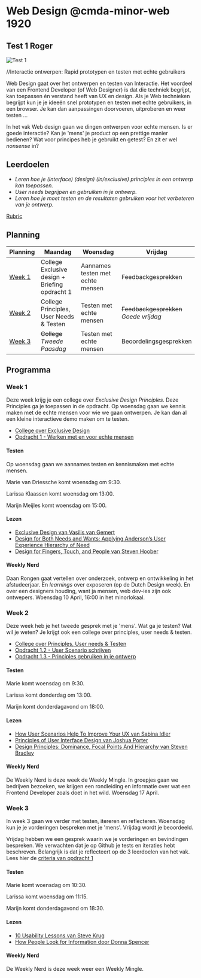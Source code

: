 # Web Design @cmda-minor-web 1920

## Test 1 Roger

![Test 1](https://www.youtube.com/watch?v=gb44xXou2Ds&feature=youtu.be)

//Interactie ontwerpen: Rapid prototypen en testen met echte gebruikers

Web Design gaat over het ontwerpen en testen van Interactie. Het voordeel van een Frontend Developer (of Web Designer) is dat die techniek begrijpt, kan toepassen én verstand heeft van UX en design. Als je Web technieken begrijpt kun je je ideeën snel prototypen en testen met echte gebruikers, in een browser. Je kan dan aanpassingen doorvoeren, uitproberen en weer testen ...

In het vak Web design gaan we dingen ontwerpen voor echte mensen. Is er goede interactie? Kan je 'mens' je product op een prettige manier bedienen? Wat voor principes heb je gebruikt en getest? En zit er wel _nonsense_ in?

## Leerdoelen

- _Leren hoe je (interface) (design) (in/exclusive) principles in een ontwerp kan toepassen._
- _User needs begrijpen en gebruiken in je ontwerp._
- _Leren hoe je moet testen en de resultaten gebruiken voor het verbeteren van je ontwerp._

[Rubric](https://docs.google.com/spreadsheets/d/1KpPZXGFWDdw4Y_pcyCYT-OdU2MLnE_i_F0W4rzd7TPg/edit?usp=sharing)

## Planning

| Planning                   | Maandag                                        | Woensdag                         | Vrijdag                                          |
| -------------------------- | ---------------------------------------------- | -------------------------------- | ------------------------------------------------ |
| <a href=#week-1>Week 1</a> | College Exclusive design + Briefing opdracht 1 | Aannames testen met echte mensen | Feedbackgesprekken                               |
| <a href=#week-2>Week 2</a> | College Principles, User Needs & Testen        | Testen met echte mensen          | <del>Feedbackgesprekken</del><br>_Goede vrijdag_ |
| <a href=#week-3>Week 3</a> | <del>College</del><br>_Tweede Paasdag_         | Testen met echte mensen          | Beoordelingsgesprekken                           |

## Programma

### Week 1

Deze week krijg je een college over _Exclusive Design Principles_. Deze Principles ga je toepassen in de opdracht. Op woensdag gaan we kennis maken met de echte mensen voor wie we gaan ontwerpen. Je kan dan al een kleine interactieve demo maken om te testen.

- [College over Exclusive Design](https://drive.google.com/open?id=1wGhSJ0sYZw2f7PhiyI9d12aW4nfvkt47)
- [Opdracht 1 - Werken met en voor echte mensen](Opdracht1.md)

#### Testen

Op woensdag gaan we aannames testen en kennismaken met echte mensen.

Marie van Driessche komt woensdag om 9:30.

Larissa Klaassen komt woensdag om 13:00.

Marijn Meijles komt woensdag om 15:00.

#### Lezen

- [Exclusive Design van Vasilis van Gemert](https://exclusive-design.vasilis.nl/)
- [Design for Both Needs and Wants: Applying Anderson’s User Experience Hierarchy of Need](https://thevisualcommunicationguy.com/2018/11/08/design-for-both-needs-and-wants-applying-andersons-user-experience-hierarchy-of-needs/)
- [Design for Fingers, Touch, and People van Steven Hoober](https://www.uxmatters.com/mt/archives/2017/03/design-for-fingers-touch-and-people-part-1.php)

#### Weekly Nerd

Daan Rongen gaat vertellen over onderzoek, ontwerp en ontwikkeling in het afstudeerjaar. En _learnings_ over exposeren (op de Dutch Design week). En over een designers houding, want ja mensen, web dev-ies zijn ook ontwepers. Woensdag 10 April, 16:00 in het minorlokaal.

### Week 2

Deze week heb je het tweede gesprek met je 'mens'. Wat ga je testen? Wat wil je weten?
Je krijgt ook een college over principles, user needs & testen.

- [College over Principles, User needs & Testen](https://docs.google.com/presentation/d/13cYkzwAmlMyh4UcO94kMYMKe7GHQGm-OWxVs1wFarPI/edit?usp=sharing)
- [Opdracht 1.2 - User Scenario schrijven](https://docs.google.com/presentation/d/13cYkzwAmlMyh4UcO94kMYMKe7GHQGm-OWxVs1wFarPI/edit#slide=id.g510bb03d2a_0_591d)
- [Opdracht 1.3 - Principles gebruiken in je ontwerp ](https://docs.google.com/presentation/d/13cYkzwAmlMyh4UcO94kMYMKe7GHQGm-OWxVs1wFarPI/edit#slide=id.g510bb03d2a_0_597)

#### Testen

Marie komt woensdag om 9:30.

Larissa komt donderdag om 13:00.

Marijn komt donderdagavond om 18:00.

#### Lezen

- [How User Scenarios Help To Improve Your UX van Sabina Idler](https://usabilla.com/blog/how-user-scenarios-help-to-improve-your-ux/)
- [Principles of User Interface Design van Joshua Porter](http://bokardo.com/principles-of-user-interface-design/)
- [Design Principles: Dominance, Focal Points And Hierarchy van Steven Bradley](https://www.smashingmagazine.com/2015/02/design-principles-dominance-focal-points-hierarchy/)

#### Weekly Nerd

De Weekly Nerd is deze week de Weekly Mingle. In groepjes gaan we bedrijven bezoeken, we krijgen een rondleiding en informatie over wat een Frontend Developer zoals doet in het wild. Woensdag 17 April.

### Week 3

In week 3 gaan we verder met testen, itereren en reflecteren. Woensdag kun je je vorderingen bespreken met je 'mens'. Vrijdag wordt je beoordeeld.

Vrijdag hebben we een gesprek waarin we je vorderingen en bevindingen bespreken. We verwachten dat je op Github je tests en iteraties hebt beschreven. Belangrijk is dat je reflecteert op de 3 leerdoelen van het vak.
Lees hier de [criteria van opdracht 1](Opdracht1.md)

#### Testen

Marie komt woensdag om 10:30.

Larissa komt woensdag om 11:15.

Marijn komt donderdagavond om 18:30.

#### Lezen

- [10 Usability Lessons van Steve Krug](https://www.uxbooth.com/articles/10-usability-lessons-from-steve-krugs-dont-make-me-think/)
- [How People Look for Information door Donna Spencer](https://moodle.cmd.hva.nl/pluginfile.php/49531/mod_resource/content/0/How%20people%20look%20for%20information.pdf)

#### Weekly Nerd

De Weekly Nerd is deze week weer een Weekly Mingle.

<!-- Add a link to your live demo in Github Pages 🌐-->

<!-- ☝️ replace this description with a description of your own work -->

<!-- replace the code in the /docs folder with your own, so you can showcase your work with GitHub Pages 🌍 -->

<!-- Add a nice poster image here at the end of the week, showing off your shiny frontend 📸 -->

<!-- Maybe a table of contents here? 📚 -->

<!-- How about a section that describes how to install this project? 🤓 -->

<!-- ...but how does one use this project? What are its features 🤔 -->

<!-- Maybe a checklist of done stuff and stuff still on your wishlist? ✅ -->

<!-- How about a license here? 📜 (or is it a licence?) 🤷 -->
